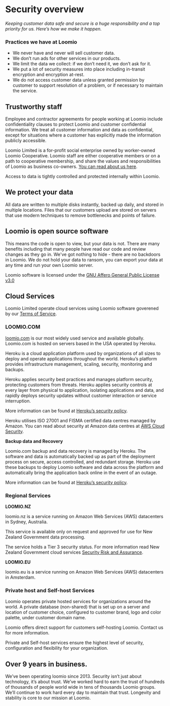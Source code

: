 # Security overview
_Keeping customer data safe and secure is a huge responsibility and a top priority for us. Here’s how we make it happen._

### Practices we have at Loomio

* We never have and never will sell customer data.
* We don’t run ads for other services in our products.
* We limit the data we collect: if we don’t need it, we don’t ask for it.
* We put a lot of security measures into place including in-transit encryption and encryption at-rest.
* We do not access customer data unless granted permission by customer to support resolution of a problem, or if necessary to maintain the service.

## Trustworthy staff

Employee and contractor agreements for people working at Loomio include confidentiality clauses to protect Loomio and customer confidential information. We treat all customer information and data as confidential, except for situations where a customer has explicitly made the information publicly accessible.

Loomio Limited is a for-profit social enterprise owned by worker-owned Loomio Cooperative. Loomio staff are either cooperative members or on a path to cooperative membership, and share the values and responsibilities of Loomio as business co-owners. [You can read about us here](https://www.loomio.com/about).

Access to data is tightly controlled and protected internally within Loomio. 

## We protect your data

All data are written to multiple disks instantly, backed up daily, and stored in multiple locations. Files that our customers upload are stored on servers that use modern techniques to remove bottlenecks and points of failure.

## Loomio is open source software

This means the code is open to view, but your data is not. There are many benefits including that many people have read our code and review changes as they go in. We've got nothing to hide - there are no backdoors in Loomio. We do not hold your data to ransom, you can export your data at any time and run your own Loomio server.

Loomio software is licensed under the [GNU Affero General Public License v3.0](https://github.com/loomio/loomio/blob/master/LICENSE.txt)

## Cloud Services

Loomio Limited operate cloud services using Loomio software goverened by our [Terms of Service](../terms/index.md).

### LOOMIO.COM

[loomio.com](https://www.loomio.com/) is our most widely used service and available globally.  Loomio.com is hosted on servers based in the USA operated by Heroku.

Heroku is a cloud application platform used by organizations of all sizes to deploy and operate applications throughout the world. Heroku’s platform provides infrastructure management, scaling, security, monitoring and backups.

Heroku applies security best practices and manages platform security, protecting customers from threats. Heroku applies security controls at every layer from physical to application, isolating applications and data, and rapidly deploys security updates without customer interaction or service interruption.

More information can be found at [Heroku’s security policy](https://www.heroku.com/policy/security).

Heroku utilises ISO 27001 and FISMA certified data centres managed by Amazon. You can read about security at Amazon data centres at [AWS Cloud Security](https://aws.amazon.com/security/).

**Backup data and Recovery**

Loomio.com backup and data recovery is managed by Heroku. The software and data is automatically backed up as part of the deployment process on secure, access controlled, and redundant storage. Heroku use these backups to deploy Loomio software and data across the platform and automatically bring the application back online in the event of an outage.

More information can be found at [Heroku’s security policy](https://www.heroku.com/policy/security).

### Regional Services 

**LOOMIO.NZ**

loomio.nz is a service running on Amazon Web Services (AWS) datacenters in Sydney, Australia. 

This service is available only on request and approved for use for New Zealand Government data processing. 

The service holds a Tier 3 security status. For more information read New Zealand Government cloud services [Security Risk and Assurance](https://marketplace.govt.nz/suppliers/apply-to-be-a-supplier-2/cloud-services-security-risk-and-assurance/).  

**LOOMIO.EU**

loomio.eu is a service running on Amazon Web Services (AWS) datacenters in Amsterdam.

### Private host and Self-host Services

Loomio operates private hosted services for organizations around the world.  A private database (non-shared) that is set up on a server and location of customer choice, configured to customer brand, logo and color palette, under customer domain name. 

Loomio offers direct support for customers self-hosting Loomio.  Contact us for more information.

Private and Self-host services ensure the highest level of security, configuration and flexibility for your organization.

## Over 9 years in business.

We’ve been operating loomio since 2013. Security isn’t just about technology, it’s about trust. We’ve worked hard to earn the trust of hundreds of thousands of people world wide in tens of thousands Loomio groups. We’ll continue to work hard every day to maintain that trust. Longevity and stability is core to our mission at Loomio.
